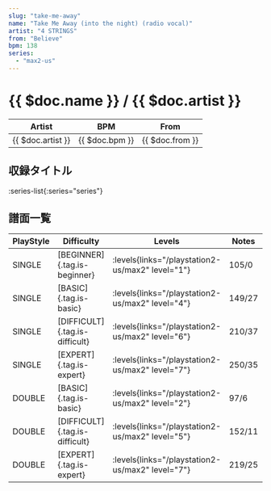 ```yaml
---
slug: "take-me-away"
name: "Take Me Away (into the night) (radio vocal)"
artist: "4 STRINGS"
from: "Believe"
bpm: 138
series:
  - "max2-us"
---
```


# {{ $doc.name }} / {{ $doc.artist }}

|Artist|BPM|From|
|------|---|----|
|{{ $doc.artist }}|{{ $doc.bpm }}|{{ $doc.from }}|

## 収録タイトル

:series-list{:series="series"}

## 譜面一覧

|PlayStyle|Difficulty|Levels|Notes|Movie|
|---------|----------|------|-----|-----|
|SINGLE|[BEGINNER]{.tag.is-beginner}| :levels{links="/playstation2-us/max2" level="1"}|105/0||
|SINGLE|[BASIC]{.tag.is-basic}| :levels{links="/playstation2-us/max2" level="4"}|149/27||
|SINGLE|[DIFFICULT]{.tag.is-difficult}| :levels{links="/playstation2-us/max2" level="6"}|210/37||
|SINGLE|[EXPERT]{.tag.is-expert}| :levels{links="/playstation2-us/max2" level="7"}|250/35||
|DOUBLE|[BASIC]{.tag.is-basic}| :levels{links="/playstation2-us/max2" level="2"}|97/6||
|DOUBLE|[DIFFICULT]{.tag.is-difficult}| :levels{links="/playstation2-us/max2" level="5"}|152/11||
|DOUBLE|[EXPERT]{.tag.is-expert}| :levels{links="/playstation2-us/max2" level="7"}|219/25||
